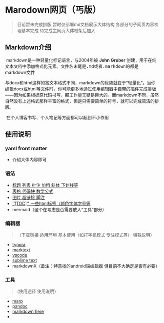 # Marodown网页（丐版）
> 目前暂未完成排版 暂时仅部署md文档展示大体结构
> 各部分的子网页内容梳理基本完成 待完成主网页大体框架后加入
> 

## Markdown介绍

​	markdown是一种轻量化标记语言，与2004年被 **John Gruber** 创建，用于在纯文本文档中添加格式化元素。文件名末尾是<kbd>.md</kbd>或者<kbd>.markdown</kbd>的都是markdown文件

​	与docx和html这样的富文本格式不同，markdown的优势就在于“轻量化”。当你编辑docx或html等文件时，你可能更多地通过使用编辑器中自带的插件完成排版——因为如果根据原代码书写，那工作量无疑是巨大的。而markdown不同，虽然自然没有上述格式那样丰富的格式，但是只需要简单的符号，就可以完成简洁的排版。

​	在个人博客书写、个人笔记等方面都可以起到不小作用

## 使用说明

### yaml front matter
- 介绍大体内容即可

### 语法

- [标题 列表 批注 加粗 斜体 下划线等](https://kaf-19810.github.io/kaf.GitHub.io/语法篇1)
- [表格 代码块 数学公式](https://kaf-19810.github.io/kaf.GitHub.io/语法篇2)
- [图片 超链接 脚注](https://kaf-19810.github.io/kaf.GitHub.io/语法篇3)
- [‘’[TOC]'' 一些html标签（颜色字体字号等](https://kaf-19810.github.io/kaf.GitHub.io/特殊)
- mermaid（这个在考虑是否需要放入“工具”部分）
  

### 编辑器
> （下载链接 适用环境 基本使用（如打字机模式 专注模式等） 特殊说明）

- [typora](https://kaf-19810.github.io/kaf.GitHub.io/typora)
- [marktext](https://kaf-19810.github.io/kaf.GitHub.io/marktext)
- [vscode](https://kaf-19810.github.io/kaf.GitHub.io/vscode)
- [sublime text](https://kaf-19810.github.io/kaf.GitHub.io/sublime)
- markdownX（备注：特意找的android端编辑器 但目前不大确定是否有必要）

### 工具
> (使用途径 使用说明）

- [marp](https://kaf-19810.github.io/kaf.GitHub.io/marp)
- [pandoc](https://kaf-19810.github.io/kaf.GitHub.io/pandoc)
- [markdown here](https://kaf-19810.github.io/kaf.GitHub.io/markdownhere)
- 
